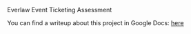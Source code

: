 Everlaw Event Ticketing Assessment

You can find a writeup about this project in Google Docs: [here](https://docs.google.com/document/d/1HpkLqblyLX9vvp3r--omili0ZZ2A6rzDj2sYre0rnYQ/edit?usp=sharing)